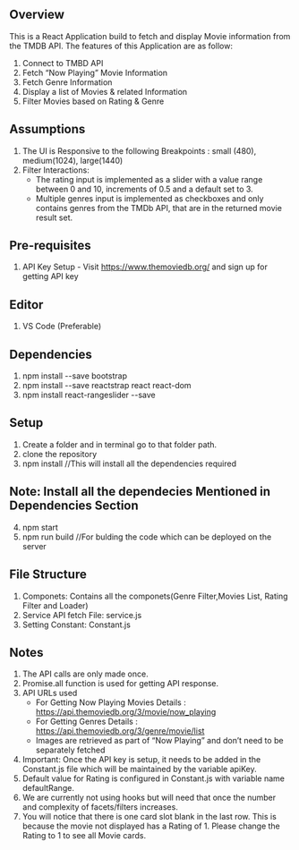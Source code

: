 ## Overview
This is a React Application build to fetch and display Movie information from the TMDB API. 
The features of this Application are as follow:

1. Connect to TMBD API 
2. Fetch “Now Playing” Movie Information 
3. Fetch Genre Information 
4. Display  a list of Movies &  related Information
5. Filter Movies based on Rating & Genre

## Assumptions
1. The UI is Responsive to the following Breakpoints : small (480), medium(1024), large(1440)
2. Filter Interactions:
	* The rating input is implemented as a slider with a value range between 0 and 10, increments of 0.5 and a default set to 3.
	* Multiple genres input is implemented as checkboxes and only contains genres from the TMDb API, that are in the returned movie result set.

## Pre-requisites
1. API Key Setup - Visit https://www.themoviedb.org/ and sign up for getting API key

## Editor
1. VS Code (Preferable)

## Dependencies
1. npm install --save bootstrap
2. npm install --save reactstrap react react-dom
3. npm install react-rangeslider --save 

## Setup
1. Create a folder and in terminal go to that folder path.
2. clone the repository
3. npm install //This will install all the dependencies required
## Note: Install all the dependecies Mentioned in Dependencies Section
4. npm start
5. npm run build //For bulding the code which can be deployed on the server

## File Structure
1. Componets: Contains all the componets(Genre Filter,Movies List, Rating Filter and Loader)
2. Service API fetch File: service.js
3. Setting Constant: Constant.js

## Notes
1. The API calls are only made once.
2. Promise.all function is used for getting API response.
3. API URLs used
	* For Getting Now Playing Movies Details : https://api.themoviedb.org/3/movie/now_playing
	* For Getting Genres Details : https://api.themoviedb.org/3/genre/movie/list
	* Images are retrieved as part of “Now Playing” and don’t need to be separately fetched
4. Important: Once the API key is setup, it needs to be added in the Constant.js file which will be maintained by the variable apiKey. 
5. Default value for Rating is configured in Constant.js with variable name defaultRange.
6. We are currently not using hooks but will need that once the number and complexity of facets/filters increases. 
7. You will notice that there is one card slot blank in the last row. This is because the movie not displayed has a Rating of 1. Please change the Rating to 1 to see all Movie cards.


